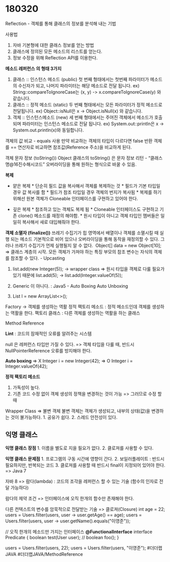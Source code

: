 # 180320

Reflection - 객체를 통해 클래스의 정보를 분석해 내는 기법

사용법

1. 자바 기본형에 대한 클래스 정보를 얻는 방법
2. 클래스에 정의된 모든 메소드의 리스트를 얻는다.
3. 정보 수정을 위해 Reflection API를 이용한다. 


**메소드 레퍼런스 의 형태 3가지**
1. 클래스 :: 인스턴스 메소드 (public)
	첫 번째 형태에서는 첫번째 파라미터가 메소드의 수신자가 되고, 나머지 파라미터는 해당 메소드로 전달 됩니다.
		ex) String::compareToIgnoreCase는 (x, y) -> x.compareToIgnoreCase(y) 와 같습니다.
2. 클래스 :: 정적 메소드 (static) 두 번째 형태에서는 모든 파라미터가 정적 메소드로 전달됩니다. 
		ex) Object::isNull은 x -> Object.isNull(x) 와 같습니다.
3. 객체 :: 인스턴스메소드 (new)
	세 번째 형태에서는 주어진 객체에서 메소드가 호출되며 파라미터는 인스턴스 메소드로 전달 됩니다.
		ex) System.out::println은 x -> System.out.println(x)와 동일합니다.


객체의 값 비교 - equals 사용 
	만약 비교하는 객체의 타입이 다르다면 false 반환
객체를 == 연산자로 비교하면 참조값(Reference 주소)을 비교하게 된다.


객체 문자 정보 (toString())
Object 클래스의 toString() 은 문자 정보 리턴 - “클래스명@16진수해시코드”
오버라이딩을 통해 원하는 형식으로 바꿀 수 있음.


**복제**
* 얕은 복제
		* 단순히 필드 값을 복사해서 객체를 복제하는 것
				* 필드가 기본 타입일 경우 값 복사를 함
				* 필드가 참조 타입일 경우 객체의 번지가 복사됨
		* 복제를 하기 위해선 원본 객체가 Cloneable 인터페이스를 구현하고 있어야 한다.

* 깊은 복제
		* 참조하고 있는 객체도 복제 됨
		* Cloneable 인터페이스도 구현하고 기존 clone() 메소드를 재정의 해야함.
		* 원시 타입이 아니고 객체 타입인 멤버들은 일일히 복사해서 새로 대입해줘야 한다.

**객체 소멸자 (finalize())**
쓰레기 수집기가 힙 영역에서 배열이나 객체를 소멸시킬 때 실행 되는 메소드
기본적으로 비어 있으나 오버라이딩을 통해 동작을 재정의할 수 있다.
그러나 쓰레기 수집기가 언제 실행될지 알 수 없다. 
Object[] data = new Object[10];
 => 클래스 계층의 시작.
 모든 객체가 가져야 하는 특징
 부모의 참조 변수는 자식의 객체를 참조할 수 있다. - Upcasting

1. list.add(new Integer(5));
 -> wrapper class
 => 원시 타입을 객체로 다룰 필요가 있기 때문에
 list.add(5);
 -> list.add(Integer.valueOf(5));

2. Generic 이 아니다.
 : Java5 - Auto Boxing
 Auto Unboxing

3. List<Integer> l = new ArrayList<>();

Factory -> 객체를 생성하는 역활
정적 팩토리 메소드
	: 정적 메소드인데 객체를 생성하는 역활을 한다.
팩토리 클래스
	: 다른 객체를 생성하는 역활을 하는 클래스

Method Reference

**Lint**
	: 코드의 잠재적인 오류를 알려주는 시스템

null 은 레퍼런스 타입만 가질 수 있다.
 => 객체 타입을 다룰 때, 반드시
NullPointerReference 오류를
방지해야 한다.

**Auto boxing**
	=> X Integer i = new Integer(42);
	=> O Integer i = Integer.valueOf(42);

**정적 팩토리 메소드**
1) 가독성이 높다.
2) 기존 코드 수정 없이 객체 생성의 정책을 변경하는 것이 가능
	=> 그러므로 수정 할 때 

Wrapper Class => 불변 객체
불변 객체는 객체가 생성되고, 내부의 상태(값)을 변경하는 것이
불가능하다.
	1. 공유가 쉽다.
	2. 스레드 안전성이 있다.

## 익명 클래스
**익명 클래스 장점**
	1. 이름을 별도로 지을 필요가 없다.
	2. 클로져를 사용할 수 있다.

**익명 클래스 문제점**
	1. 프로그램의 구동 시간에 영향이 간다.
	2. 보일러플레이트
	: 반드시 필요하지만, 반복되는 코드
	3. 클로져를 사용할 때 반드시 final이 지정되어 있어야 한다.
	=> Java 7

자바 8
	=> 람다(lambda)
	: 코드의 조각을 레퍼런스 할 수 있는 기술
	(함수의 인자로 전달 가능하다)

람다의 제약 조건
	=> 인터페이스에 오직 한개의 함수만 존재해야 한다.

다른 컨텍스트의 변수를 암묵적으로 전달받는 기술
	=> 클로져(Closure)
	int age = 22;
	users = Users.filter(users, user -> user.getAge() == age);
	users = Users.filter(users, user -> user.getName().equals("이영준"));

// 오직 한개의 메소드만 가지는 인터페이스
**@FunctionalInterface**
interface Predicate {
    boolean test(User user);
// boolean foo();
}

users = Users.filter(users, 22);
users = Users.filter(users, "이영준");
#더더랩JAVA #더더랩JAVA/MethodReference
